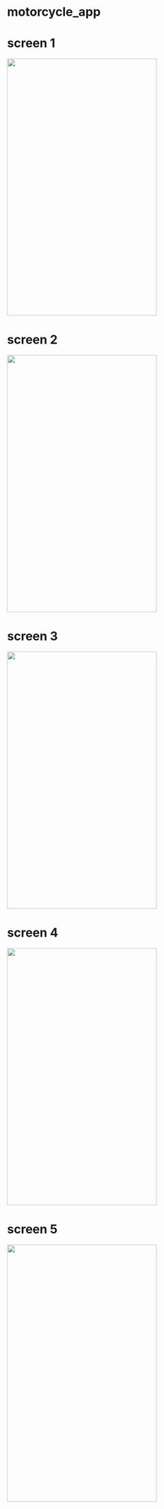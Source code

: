 # motorcycle_app

# screen 1
<img src = https://user-images.githubusercontent.com/74558294/178099697-b3b64c18-dab6-4302-80d8-46becf5b8b5d.png height="600" width="350">

# screen 2
<img src = https://user-images.githubusercontent.com/74558294/178099702-5aa541bf-e19b-4c35-85bf-8a407dafdd8c.png height="600" width="350">

# screen 3
<img src = https://user-images.githubusercontent.com/74558294/178099705-16325f95-e74c-4e2d-8e8d-627a40cd6fcf.png height="600" width="350">

# screen 4
<img src = https://user-images.githubusercontent.com/74558294/178099707-48a7c458-10fe-4a8e-aee2-70718b0a4bea.png height="600" width="350">

# screen 5
<img src = https://user-images.githubusercontent.com/74558294/178099709-913385ce-822f-4b13-8ea4-0b32167f5200.png height="600" width="350">

